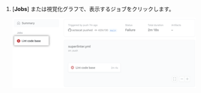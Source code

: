 1. [**Jobs**] または視覚化グラフで、表示するジョブをクリックします。

   ![Lint コードベースジョブ](/assets/images/help/repository/superlinter-lint-code-base-job-updated.png)
